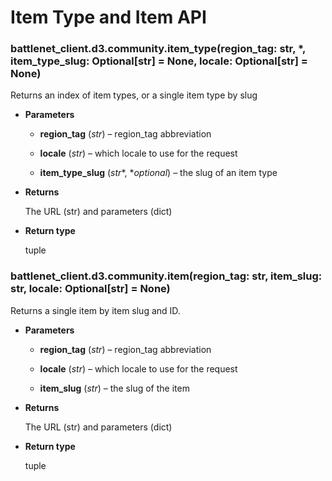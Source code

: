 # Item Type and Item API


### battlenet_client.d3.community.item_type(region_tag: str, \*, item_type_slug: Optional[str] = None, locale: Optional[str] = None)
Returns an index of item types, or a single item type by slug


* **Parameters**


    * **region_tag** (*str*) – region_tag abbreviation


    * **locale** (*str*) – which locale to use for the request


    * **item_type_slug** (*str**, **optional*) – the slug of an item type



* **Returns**

    The URL (str) and parameters (dict)



* **Return type**

    tuple



### battlenet_client.d3.community.item(region_tag: str, item_slug: str, locale: Optional[str] = None)
Returns a single item by item slug and ID.


* **Parameters**


    * **region_tag** (*str*) – region_tag abbreviation


    * **locale** (*str*) – which locale to use for the request


    * **item_slug** (*str*) – the slug of the item



* **Returns**

    The URL (str) and parameters (dict)



* **Return type**

    tuple
